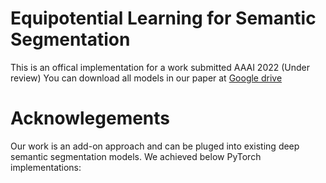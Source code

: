 # Equipotential Learning for Semantic Segmentation

This is an offical implementation for a work submitted AAAI 2022 (Under review)
You can download all models in our paper at [Google drive](https://drive.google.com/drive/folders/1KJmzhPK1aFe-BWU5pz2Alv9B-N9RBG3C?usp=sharing)

# Acknowlegements 
Our work is an add-on approach and can be pluged into existing deep semantic segmentation models.  We achieved below PyTorch implementations:
 
